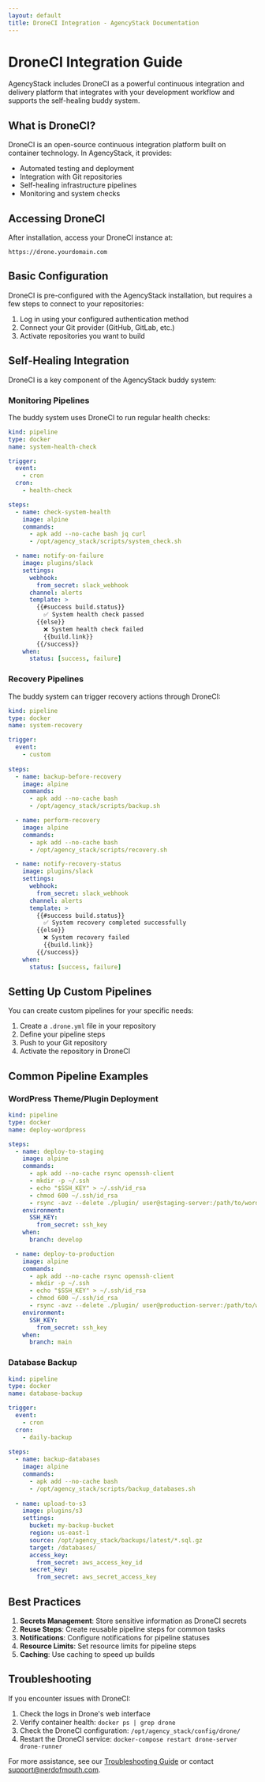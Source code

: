 ```yaml
---
layout: default
title: DroneCI Integration - AgencyStack Documentation
---
```


# DroneCI Integration Guide

AgencyStack includes DroneCI as a powerful continuous integration and delivery platform that integrates with your development workflow and supports the self-healing buddy system.

## What is DroneCI?

DroneCI is an open-source continuous integration platform built on container technology. In AgencyStack, it provides:

- Automated testing and deployment
- Integration with Git repositories
- Self-healing infrastructure pipelines
- Monitoring and system checks

## Accessing DroneCI

After installation, access your DroneCI instance at:

```
https://drone.yourdomain.com
```

## Basic Configuration

DroneCI is pre-configured with the AgencyStack installation, but requires a few steps to connect to your repositories:

1. Log in using your configured authentication method
2. Connect your Git provider (GitHub, GitLab, etc.)
3. Activate repositories you want to build

## Self-Healing Integration

DroneCI is a key component of the AgencyStack buddy system:

### Monitoring Pipelines

The buddy system uses DroneCI to run regular health checks:

```yaml
kind: pipeline
type: docker
name: system-health-check

trigger:
  event:
    - cron
  cron:
    - health-check

steps:
  - name: check-system-health
    image: alpine
    commands:
      - apk add --no-cache bash jq curl
      - /opt/agency_stack/scripts/system_check.sh

  - name: notify-on-failure
    image: plugins/slack
    settings:
      webhook: 
        from_secret: slack_webhook
      channel: alerts
      template: >
        {{#success build.status}}
          ✅ System health check passed
        {{else}}
          ❌ System health check failed
          {{build.link}}
        {{/success}}
    when:
      status: [success, failure]
```

### Recovery Pipelines

The buddy system can trigger recovery actions through DroneCI:

```yaml
kind: pipeline
type: docker
name: system-recovery

trigger:
  event:
    - custom
  
steps:
  - name: backup-before-recovery
    image: alpine
    commands:
      - apk add --no-cache bash
      - /opt/agency_stack/scripts/backup.sh

  - name: perform-recovery
    image: alpine
    commands:
      - apk add --no-cache bash
      - /opt/agency_stack/scripts/recovery.sh

  - name: notify-recovery-status
    image: plugins/slack
    settings:
      webhook:
        from_secret: slack_webhook
      channel: alerts
      template: >
        {{#success build.status}}
          ✅ System recovery completed successfully
        {{else}}
          ❌ System recovery failed
          {{build.link}}
        {{/success}}
    when:
      status: [success, failure]
```

## Setting Up Custom Pipelines

You can create custom pipelines for your specific needs:

1. Create a `.drone.yml` file in your repository
2. Define your pipeline steps
3. Push to your Git repository
4. Activate the repository in DroneCI

## Common Pipeline Examples

### WordPress Theme/Plugin Deployment

```yaml
kind: pipeline
type: docker
name: deploy-wordpress

steps:
  - name: deploy-to-staging
    image: alpine
    commands:
      - apk add --no-cache rsync openssh-client
      - mkdir -p ~/.ssh
      - echo "$SSH_KEY" > ~/.ssh/id_rsa
      - chmod 600 ~/.ssh/id_rsa
      - rsync -avz --delete ./plugin/ user@staging-server:/path/to/wordpress/wp-content/plugins/my-plugin/
    environment:
      SSH_KEY:
        from_secret: ssh_key
    when:
      branch: develop

  - name: deploy-to-production
    image: alpine
    commands:
      - apk add --no-cache rsync openssh-client
      - mkdir -p ~/.ssh
      - echo "$SSH_KEY" > ~/.ssh/id_rsa
      - chmod 600 ~/.ssh/id_rsa
      - rsync -avz --delete ./plugin/ user@production-server:/path/to/wordpress/wp-content/plugins/my-plugin/
    environment:
      SSH_KEY:
        from_secret: ssh_key
    when:
      branch: main
```

### Database Backup

```yaml
kind: pipeline
type: docker
name: database-backup

trigger:
  event:
    - cron
  cron:
    - daily-backup
    
steps:
  - name: backup-databases
    image: alpine
    commands:
      - apk add --no-cache bash
      - /opt/agency_stack/scripts/backup_databases.sh
      
  - name: upload-to-s3
    image: plugins/s3
    settings:
      bucket: my-backup-bucket
      region: us-east-1
      source: /opt/agency_stack/backups/latest/*.sql.gz
      target: /databases/
      access_key:
        from_secret: aws_access_key_id
      secret_key:
        from_secret: aws_secret_access_key
```

## Best Practices

1. **Secrets Management**: Store sensitive information as DroneCI secrets
2. **Reuse Steps**: Create reusable pipeline steps for common tasks
3. **Notifications**: Configure notifications for pipeline statuses
4. **Resource Limits**: Set resource limits for pipeline steps
5. **Caching**: Use caching to speed up builds

## Troubleshooting

If you encounter issues with DroneCI:

1. Check the logs in Drone's web interface
2. Verify container health: `docker ps | grep drone`
3. Check the DroneCI configuration: `/opt/agency_stack/config/drone/`
4. Restart the DroneCI service: `docker-compose restart drone-server drone-runner`

For more assistance, see our [Troubleshooting Guide](troubleshooting.html) or contact [support@nerdofmouth.com](mailto:support@nerdofmouth.com).
